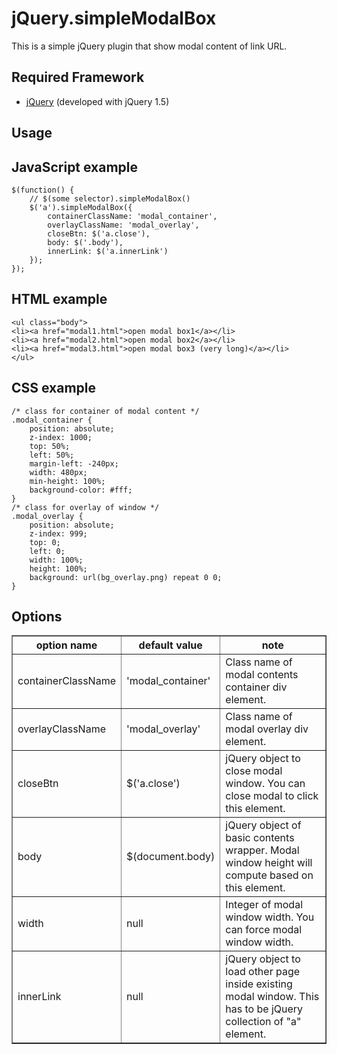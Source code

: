 # jQuery.simpleModalBox

This is a simple jQuery plugin that show modal content of link URL.

## Required Framework
* [jQuery](http://jquery.com/) (developed with jQuery 1.5)

## Usage

## JavaScript example

<pre><code>$(function() {
    // $(some selector).simpleModalBox()
    $('a').simpleModalBox({
        containerClassName: 'modal_container',
        overlayClassName: 'modal_overlay',
        closeBtn: $('a.close'),
        body: $('.body'),
		innerLink: $('a.innerLink')
    });
});</code></pre>

## HTML example
<pre><code>&lt;ul class=&quot;body&quot;&gt;
&lt;li&gt;&lt;a href=&quot;modal1.html&quot;&gt;open modal box1&lt;/a&gt;&lt;/li&gt;
&lt;li&gt;&lt;a href=&quot;modal2.html&quot;&gt;open modal box2&lt;/a&gt;&lt;/li&gt;
&lt;li&gt;&lt;a href=&quot;modal3.html&quot;&gt;open modal box3 (very long)&lt;/a&gt;&lt;/li&gt;
&lt;/ul&gt;</code></pre>

## CSS example
<pre><code>/* class for container of modal content */
.modal_container {
    position: absolute;
    z-index: 1000;
    top: 50%;
    left: 50%;
    margin-left: -240px;
    width: 480px;
    min-height: 100%;
    background-color: #fff;
}
/* class for overlay of window */
.modal_overlay {
    position: absolute;
    z-index: 999;
    top: 0;
    left: 0;
    width: 100%;
    height: 100%;
    background: url(bg_overlay.png) repeat 0 0;
} </code></pre>


## Options
<table border="1">
<colgroup span="1" class="colh">
<colgroup span="1" class="colh">
<colgroup span="1" class="cold">
<thead>
<tr>
<th>option name</th>
<th>default value</th>
<th>note</th>
</tr>
</thead>
<tbody>
<tr>
<td>containerClassName</td>
<td>'modal_container'</td>
<td>Class name of modal contents container div element.</td>
</tr>
<tr>
<td>overlayClassName</td>
<td>'modal_overlay'</td>
<td>Class name of modal overlay div element.</td>
</tr>
<tr>
<td>closeBtn</td>
<td>$('a.close')</td>
<td>jQuery object to close modal window. You can close modal to click this element.</td>
</tr>
<tr>
<td>body</td>
<td>$(document.body)</td>
<td>jQuery object of basic contents wrapper. Modal window height will compute based on this element.</td>
</tr>
<tr>
<td>width</td>
<td>null</td>
<td>Integer of modal window width. You can force modal window width.</td>
</tr>
<tr>
<td>innerLink</td>
<td>null</td>
<td>jQuery object to load other page inside existing modal window. This has to be jQuery collection of &quot;a&quot; element.</td>
</tr>
</tbody>
</table>
